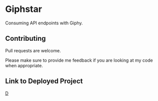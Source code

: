 # Giphstar
Consuming API endpoints with Giphy.

## Contributing
Pull requests are welcome. 

Please make sure to provide me feedback if you are looking at my code when appropriate.

## Link to Deployed Project
[D](https://kflan-io.github.io/Giphstar)
